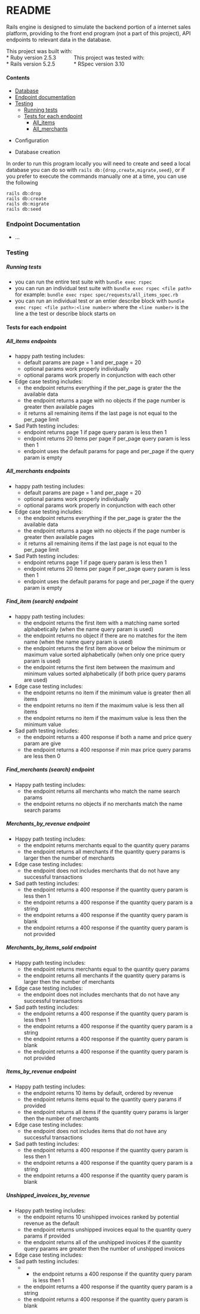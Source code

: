 # README




Rails engine is designed to simulate the backend portion of a internet sales platform,
providing to the front end program (not a part of this project), API endpoints to relevant data in the database.
<div style="display: inline-block; margin: auto">
This project was built with:<br>
* Ruby version 2.5.3<br>
* Rails version 5.2.5
</div>
<div style="display: inline-block; margin: auto">
This project was tested with:<br>
* RSpec version 3.10
</div>
<div style="content: ""; clear: both; display: table"></div>


#### Contents
- [Database](#database-creation)
- [Endpoint documentation](#endpoint-documentation)
- [Testing](#testing)
  - [Running tests](#running-tests)
  - [Tests for each endpoint](#tests-for-each-endpont)
    - [All_items](#all_items-endpoints)
    - [All_merchants](#all_merchants-endpoints)



* Configuration

* Database creation

In order to run this program locally you will need to create and seed a local database you can do so with `rails db:{drop,create,migrate,seed}`, or if you prefer to execute the commands manually one at a time, you can use the following

```
rails db:drop
rails db:create
rails db:migrate
rails db:seed
```

### Endpoint Documentation


* ...

### Testing
##### Running tests
- you can run the entire test suite with `bundle exec rspec`
- you can run an individual test suite with `bundle exec rspec <file path>` for example: `bundle exec rspec spec/requests/all_items_spec.rb`
- you can run an individual test or an entier describe block with `bundle exec rspec <file path>:<line number>` where the `<line number>` is the line a the test or describe block starts on


#### Tests for each endpoint
##### All_items endpoints
- happy path testing includes:
  - default params are page = 1 and per_page = 20
  - optional params work properly individually
  - optional params work properly in conjunction with each other
- Edge case testing includes:
  - the endpoint returns everything if the per_page is grater the the available data
  - the endpoint returns a page with no objects if the page number is greater then available pages
  - it returns all remaining items if the last page is not equal to the per_page limit
- Sad Path testing includes:
  - endpoint returns page 1 if page query param is less then 1
  - endpoint returns 20 items per page if per_page query param is less then 1
  - endpoint uses the default params for page and per_page if the query param is empty

##### All_merchants endpoints
- happy path testing includes:
  - default params are page = 1 and per_page = 20
  - optional params work properly individually
  - optional params work properly in conjunction with each other
- Edge case testing includes:
  - the endpoint returns everything if the per_page is grater the the available data
  - the endpoint returns a page with no objects if the page number is greater then available pages
  - it returns all remaining items if the last page is not equal to the per_page limit
- Sad Path testing includes:
  - endpoint returns page 1 if page query param is less then 1
  - endpoint returns 20 items per page if per_page query param is less then 1
  - endpoint uses the default params for page and per_page if the query param is empty

##### Find_item (search) endpoint
- happy path testing includes:
  - the endpoint returns the first item with a matching name sorted alphabetically (when the name query param is used)
  - the endpoint returns no object if there are no matches for the item name (when the name query param is used)
  - the endpoint returns the first item above or below the minimum or maximum value sorted alphabetically (when only one price query param is used)
  - the endpoint returns the first item between the maximum and minimum values sorted alphabetically (if both price query params are used)
- Edge case testing includes:
  - the endpoint returns no item if the minimum value is greater then all items
  - the endpoint returns no item if the maximum value is less then all items
  - the endpoint returns no item if the maximum value is less then the minimum value
- Sad path testing includes:
  - the endpoint returns a 400 response if both a name and price query param are give
  - the endpoint returns a 400 response if min max price query params are less then 0

##### Find_merchants (search) endpoint
- Happy path testing includes:
  - the endpoint returns all merchants who match the name search params
  - the endpoint returns no objects if no merchants match the name search params

##### Merchants_by_revenue endpoint
- Happy path testing includes:
  - the endpoint returns merchants equal to the quantity query params
  - the endpoint returns all merchants if the quantity query params is larger then the number of merchants
- Edge case testing includes:
  - the endpoint does not includes merchants that do not have any successful transactions
- Sad path testing includes:
  - the endpoint returns a 400 response if the quantity query param is less then 1
  - the endpoint returns a 400 response if the quantity query param is a string
  - the endpoint returns a 400 response if the quantity query param is blank
  - the endpoint returns a 400 response if the quantity query param is not provided

##### Merchants_by_items_sold endpoint
- Happy path testing includes:
  - the endpoint returns merchants equal to the quantity query params
  - the endpoint returns all merchants if the quantity query params is larger then the number of merchants
- Edge case testing includes:
  - the endpoint does not includes merchants that do not have any successful transactions
- Sad path testing includes:
  - the endpoint returns a 400 response if the quantity query param is less then 1
  - the endpoint returns a 400 response if the quantity query param is a string
  - the endpoint returns a 400 response if the quantity query param is blank
  - the endpoint returns a 400 response if the quantity query param is not provided

##### Items_by_revenue endpoint
- Happy path testing includes:
  - the endpoint returns 10 items by default, ordered by revenue
  - the endpoint returns items equal to the quantity query params if provided
  - the endpoint returns all items if the quantity query params is larger then the number of merchants
- Edge case testing includes:
  - the endpoint does not includes items that do not have any successful transactions
- Sad path testing includes:
  - the endpoint returns a 400 response if the quantity query param is less then 1
  - the endpoint returns a 400 response if the quantity query param is a string
  - the endpoint returns a 400 response if the quantity query param is blank

##### Unshipped_invoices_by_revenue
- Happy path testing includes:
  - the endpoint returns 10 unshipped invoices ranked by potential revenue as the default
  - the endpoint returns unshipped invoices equal to the quantity query params if provided
  - the endpoint returns all of the unshipped invoices if the quantity query params are greater then the number of unshipped invoices
- Edge case testing includes:
- Sad path testing includes:
  - - the endpoint returns a 400 response if the quantity query param is less then 1
  - the endpoint returns a 400 response if the quantity query param is a string
  - the endpoint returns a 400 response if the quantity query param is blank
